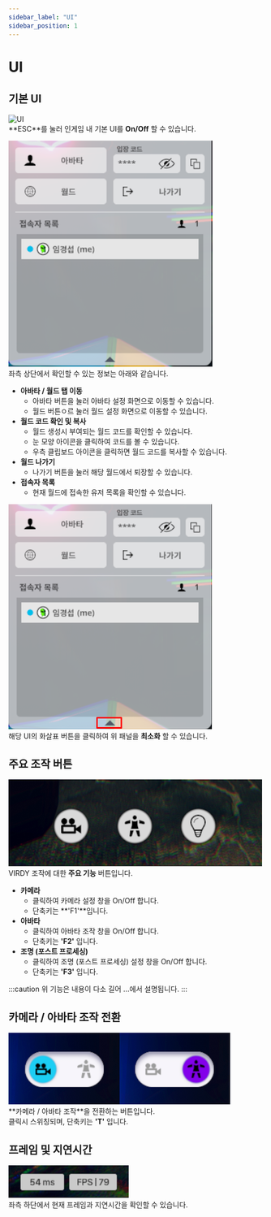 ```yaml
---
sidebar_label: "UI"
sidebar_position: 1
---
```


# UI

## 기본 UI

![UI](/img/Page_UI/UI_1.png) <br/>
**<span class="highlight_text">ESC</span>**를 눌러 인게임 내 기본 UI를 **<span class="highlight_text">On/Off</span>** 할 수 있습니다.

![alt](/img/Page_UI/UI_2.png) <br/>
좌측 상단에서 확인할 수 있는 정보는 아래와 같습니다.

- **아바타 / 월드 탭 이동**
  - 아바타 버튼을 눌러 아바타 설정 화면으로 이동할 수 있습니다.
  - 월드 버튼ㅇ르 눌러 월드 설정 화면으로 이동할 수 있습니다.
- **월드 코드 확인 및 복사**
  - 월드 생성시 부여되는 월드 코드를 확인할 수 있습니다.
  - 눈 모양 아이콘을 클릭하여 코드를 볼 수 있습니다.
  - 우측 클립보드 아이콘을 클릭하면 월드 코드를 복사할 수 있습니다.
- **월드 나가기**
  - 나가기 버튼을 눌러 해당 월드에서 퇴장할 수 있습니다.
- **접속자 목록**
  - 현재 월드에 접속한 유저 목록을 확인할 수 있습니다.

![alt](/img/Page_UI/UI_3.png) <br/>
해당 UI의 화살표 버튼을 클릭하여 위 패널을 **<span class="highlight_text">최소화</span>** 할 수 있습니다.

## 주요 조작 버튼

![alt](/img/Page_UI/UI_4.png) <br/>
VIRDY 조작에 대한 **<span class="highlight_text">주요 기능</span>** 버튼입니다.

- **카메라**
  - 클릭하여 카메라 설정 창을 On/Off 합니다.
  - 단축키는 **'F1'**입니다.
- **아바타**
  - 클릭하여 아바타 조작 창을 On/Off 합니다.
  - 단축키는 **'F2'** 입니다.
- **조명 (포스트 프로세싱)**
  - 클릭하여 조명 (포스트 프로세싱) 설정 창을 On/Off 합니다.
  - 단축키는 **'F3'** 입니다.

:::caution
위 기능은 내용이 다소 길어 ...에서 설명됩니다.
:::
<br/>

## 카메라 / 아바타 조작 전환

![alt](/img/Page_UI/UI_5.png) <br/>
**<span class="highlight_text">카메라 / 아바타 조작</span>**을 전환하는 버튼입니다. <br/>
클릭시 스위칭되며, 단축키는 **<span class="highlight_text">'T'</span>** 입니다.

## 프레임 및 지연시간

![alt](/img/Page_UI/UI_6.png) <br/>
좌측 하단에서 현재 프레임과 지연시간을 확인할 수 있습니다.